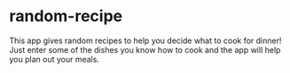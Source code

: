 # random-recipe

This app gives random recipes to help you decide what to cook for dinner! Just enter some of the dishes you know how to cook and the app will help you plan out your meals.